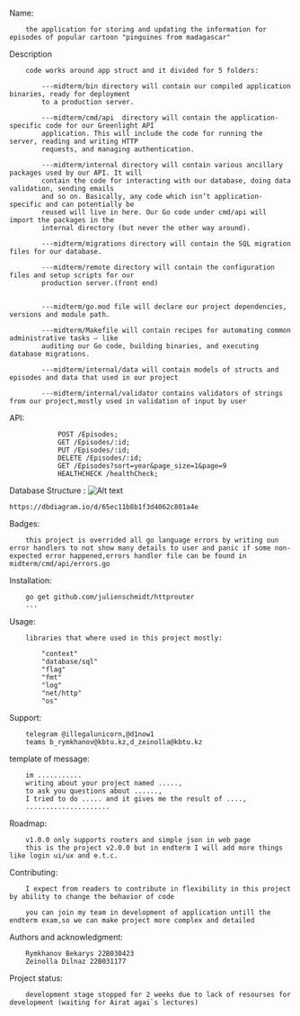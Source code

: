 Name:

        the application for storing and updating the information for episodes of popular cartoon "pinguines from madagascar"

Description

        code works around app struct and it divided for 5 folders:

            ---midterm/bin directory will contain our compiled application binaries, ready for deployment
            to a production server.
            
            ---midterm/cmd/api  directory will contain the application-specific code for our Greenlight API
            application. This will include the code for running the server, reading and writing HTTP
            requests, and managing authentication.
            
            ---midterm/internal directory will contain various ancillary packages used by our API. It will
            contain the code for interacting with our database, doing data validation, sending emails
            and so on. Basically, any code which isn’t application-specific and can potentially be
            reused will live in here. Our Go code under cmd/api will import the packages in the
            internal directory (but never the other way around).
            
            ---midterm/migrations directory will contain the SQL migration files for our database.
            
            ---midterm/remote directory will contain the configuration files and setup scripts for our
            production server.(front end)
            
            
            ---midterm/go.mod file will declare our project dependencies, versions and module path.
            
            ---midterm/Makefile will contain recipes for automating common administrative tasks — like
            auditing our Go code, building binaries, and executing database migrations.
            
            ---midterm/internal/data will contain models of structs and episodes and data that used in our project
            
            ---midterm/internal/validator contains validators of strings from our project,mostly used in validation of input by user


API:

                POST /Episodes;
                GET /Episodes/:id;
                PUT /Episodes/:id;
                DELETE /Episodes/:id;
                GET /Episodes?sort=year&page_size=1&page=9
                HEALTHCHECK /healthCheck;

Database Structure :
    ![Alt text](/remote/dbschema.png?raw=true "Title")

    https://dbdiagram.io/d/65ec11b8b1f3d4062c801a4e

Badges:

        this project is overrided all go language errors by writing oun error handlers to not show many details to user and panic if some non-expected error happened,errors handler file can be found in midterm/cmd/api/errors.go 


Installation:

        go get github.com/julienschmidt/httprouter
        ...

Usage:

        libraries that where used in this project mostly:

            "context"
            "database/sql"
            "flag"
            "fmt"
            "log"
            "net/http"
            "os"

Support:
        
        telegram @illegalunicorn,@d1now1  
        teams b_rymkhanov@kbtu.kz,d_zeinolla@kbtu.kz


template of message:

        im ...........
        writing about your project named .....,
        to ask you questions about ......,
        I tried to do ..... and it gives me the result of ....,
        .....................

Roadmap:

        v1.0.0 only supports routers and simple json in web page
        this is the project v2.0.0 but in endterm I will add more things like login ui/ux and e.t.c.

Contributing:

        I expect from readers to contribute in flexibility in this project by ability to change the behavior of code

        you can join my team in development of application untill the endterm exam,so we can make project more complex and detailed


Authors and acknowledgment:

        Rymkhanov Bekarys 22B030423
        Zeinolla Dilnaz 22B031177


Project status:

        development stage stopped for 2 weeks due to lack of resourses for development (waiting for Airat agai`s lectures)